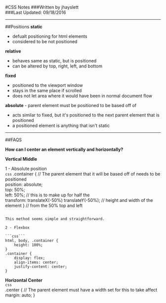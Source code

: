 #CSS Notes
###Written by jhayslett  
###Last Updated: 09/18/2016
___  
##Positions
**static**  
  - defualt positioning for html elements  
  - considered to be not positioned  

**relative**  
  - behaves same as static, but is positioned  
  - can be altered by top, right, left, and bottom  

**fixed**  
  - positioned to the viewport window  
  - stays in the same place if scrolled  
  - does not let area where it would have been in normal document flow  

**absolute** - parent element must be positioned to be based off of
  - acts similar to fixed, but it's positioned to the next parent element that is positioned
  - a positioned element is anything that isn't static
___

##FAQS

**How can I center an element vertically and horizontally?**

**Vertical Middle** 

1 - Absolute position  
```css```
.container { // The parent element that it will be based off of needs to be positioned  
    position: absolute;  
    top: 50%;  
    left: 50%;                                     // this is to make up for half the  
    transform: translateX(-50%) translateY(-50%);  // height and width of the element 
}                                                  // from the 50% top and left  
```  

This method seems simple and straightforward.

2 - Flexbox  

```css```
html, body, .container {  
    height: 100%;  
}  
.container {  
    display: flex;  
    align-items: center;  
    justify-content: center;  
}  
```
**Horizontal Center**  
```css```  
.center {  // The parent element must have a width set for this to take affect
  margin: auto;
}  
```  
